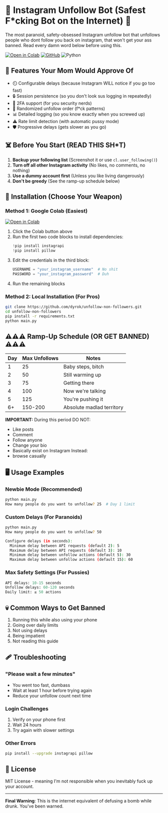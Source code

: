 # 🤖 Instagram Unfollow Bot (Safest F*cking Bot on the Internet) 🔄

The most paranoid, safety-obsessed Instagram unfollow bot that unfollows people who dont follow you back on instagram, that won't get your ass banned. Read every damn word below before using this.

[![Open in Colab](https://colab.research.google.com/assets/colab-badge.svg)](https://colab.research.google.com/drive/1J_ZPd4jPHfbRgWeYroOaPNhMWR7ip5W3?usp=sharing)
[![GitHub](https://img.shields.io/github/license/dyrok/unfollow-non-followers?color=blue)](LICENSE)
![Python](https://img.shields.io/badge/Python-3.8%2B-blue)

## 🌟 Features Your Mom Would Approve Of

- ⏲️ Configurable delays (because Instagram WILL notice if you go too fast)
- 🔒 Session persistence (so you don't look sus logging in repeatedly)
- 📲 2FA support (for you security nerds)
- 🎲 Randomized unfollow order (f*ck patterns)
- 📊 Detailed logging (so you know exactly when you screwed up)
- ⚠️ Rate limit detection (with automatic pussy mode)
- 🛡️ Progressive delays (gets slower as you go)

## ☠️ Before You Start (READ THIS SH*T)

1. **Backup your following list** (Screenshot it or use `cl.user_following()`)
2. **Turn off all other Instagram activity** (No likes, no comments, no nothing)
3. **Use a dummy account first** (Unless you like living dangerously)
4. **Don't be greedy** (See the ramp-up schedule below)

## 🚀 Installation (Choose Your Weapon)

### Method 1: Google Colab (Easiest)
[![Open in Colab](https://colab.research.google.com/assets/colab-badge.svg)](https://colab.research.google.com/drive/1J_ZPd4jPHfbRgWeYroOaPNhMWR7ip5W3?usp=sharing)

1. Click the Colab button above
2. Run the first two code blocks to install dependencies:
   ```python
   !pip install instagrapi
   !pip install pillow
   ```
3. Edit the credentials in the third block:
   ```python
   USERNAME = "your_instagram_username"  # No shit
   PASSWORD = "your_instagram_password"  # Duh
   ```
4. Run the remaining blocks

### Method 2: Local Installation (For Pros)
```bash
git clone https://github.com/dyrok/unfollow-non-followers.git
cd unfollow-non-followers
pip install -r requirements.txt
python main.py
```

## ⚠️⚠️⚠️ Ramp-Up Schedule (OR GET BANNED) ⚠️⚠️⚠️

Day | Max Unfollows | Notes
--- | --- | ---
1 | 25 | Baby steps, bitch
2 | 50 | Still warming up
3 | 75 | Getting there
4 | 100 | Now we're talking
5 | 125 | You're pushing it
6+ | 150-200 | Absolute madlad territory

**IMPORTANT:** During this period DO NOT:
- Like posts
- Comment
- Follow anyone
- Change your bio
- Basically exist on Instagram
Instead:
- browse casually

## 🖥️ Usage Examples

### Newbie Mode (Recommended)
```bash
python main.py
How many people do you want to unfollow? 25  # Day 1 limit
```

### Custom Delays (For Paranoids)
```bash
python main.py
How many people do you want to unfollow? 50

Configure delays (in seconds):
  Minimum delay between API requests (default 2): 5
  Maximum delay between API requests (default 3): 10
  Minimum delay between unfollow actions (default 5): 30
  Maximum delay between unfollow actions (default 15): 60
```

### Max Safety Settings (For Pussies)
```python
API delays: 10-15 seconds
Unfollow delays: 60-120 seconds
Daily limit: ≤ 50 actions
```

## 💀 Common Ways to Get Banned

1. Running this while also using your phone
2. Going over daily limits
3. Not using delays
4. Being impatient
5. Not reading this guide

## 🩹 Troubleshooting

### "Please wait a few minutes"
- You went too fast, dumbass
- Wait at least 1 hour before trying again
- Reduce your unfollow count next time

### Login Challenges
1. Verify on your phone first
2. Wait 24 hours
3. Try again with slower settings

### Other Errors
```bash
pip install --upgrade instagrapi pillow
```

## 📄 License
MIT License - meaning I'm not responsible when you inevitably fuck up your account.

---

**Final Warning**: This is the internet equivalent of defusing a bomb while drunk. You've been warned.
